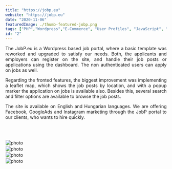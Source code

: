 ```yaml
---
title: "https://jobp.eu"
website: "https://jobp.eu"
date: "2020-11-06"
featuredImage: ./thumb-featured-jobp.png
tags: ["PHP","Wordpress","E-Commerce", "User Profiles", "JavaScript", "css", "Leaflet JS", "Multilanguage"]
id: "2"
---
```


<style>
  /* underline{}, green bold color{color}, center, justify, image border */
c{
  color: var(--accent-color);
  display: inline-block;
  font-weight: 700;
}
centered{
  text-align:center;
}
justify{
  text-align:justify;
}
    Img{
      border: solid 1px #fff;
    }
    Img:hover{
      border: solid 2px var(--accent-color);
    }
    
 </style>



<justify>

The JobP.eu is a Wordpress based job portal, where a basic template was reworked and upgraded to satisfy our needs. Both, the applicants and employers can register on the site, and handle their job posts or applications using the dashboard. The non authenticated users can apply on jobs as well.   

Regarding the fronted features, the biggest improvement was implementing a leaflet map, which shows the job posts by location, and with a popup marker the application on jobs is available also. Besides this, several search and filter options are available to browse the job posts.  



The site is available on English and Hungarian languages. We are offering Facebook, GoogleAds and Instagram marketing through the JobP portal to our clients, who wants to hire quickly. 

</justify>
<br />
<br />





![photo](thumb-jobp-1.png)  
![photo](thumb-jobp-2.png)  
![photo](thumb-jobp-3.png)  
![photo](thumb-jobp-4.png)  